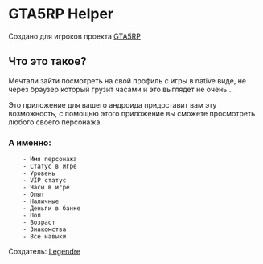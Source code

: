 # GTA5RP Helper

Создано для игроков проекта [GTA5RP](http://gta5rp.com/)

## Что это такое?

Мечтали зайти посмотреть на свой профиль с игры в native виде,
не через браузер который грузит часами и это выглядет не очень...

Это приложение для вашего андроида придоставит вам эту возможность,
с помощью этого приложение вы сможете просмотреть любого своего персонажа.

### А именно:
```
    - Имя персонажа
    - Статус в игре
    - Уровень
    - VIP статус
    - Часы в игре
    - Опыт
    - Наличные
    - Деньги в банке
    - Пол
    - Возраст
    - Знакомства
    - Все навыки
```

Создатель: [Legendre](https://github.com/Legendree)